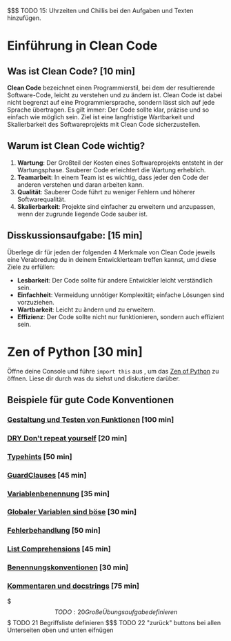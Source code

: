$$$ TODO 15: Uhrzeiten und Chillis bei den Aufgaben und Texten hinzufügen.

# Einführung in Clean Code

## Was ist Clean Code? [10 min]

**Clean Code** bezeichnet einen Programmierstil, bei dem der resultierende Software-Code, leicht zu verstehen und zu
ändern ist.
Clean Code ist dabei nicht begrenzt auf eine Programmiersprache, sondern lässt sich auf jede Sprache übertragen.
Es gilt immer: Der Code sollte klar, präzise und so einfach wie möglich sein.
Ziel ist eine langfristige Wartbarkeit und Skalierbarkeit des Softwareprojekts mit Clean Code sicherzustellen.

## Warum ist Clean Code wichtig?

1. **Wartung**: Der Großteil der Kosten eines Softwareprojekts entsteht in der Wartungsphase. Sauberer Code erleichtert
   die Wartung erheblich.
2. **Teamarbeit**: In einem Team ist es wichtig, dass jeder den Code der anderen verstehen und daran arbeiten kann.
3. **Qualität**: Sauberer Code führt zu weniger Fehlern und höherer Softwarequalität.
4. **Skalierbarkeit**: Projekte sind einfacher zu erweitern und anzupassen, wenn der zugrunde liegende Code sauber ist.

## Disskussionsaufgabe: [15 min]
Überlege dir für jeden der folgenden 4 Merkmale von Clean Code jeweils eine Verabredung du in deinem
Entwicklerteam treffen kannst, umd diese Ziele zu erfüllen:

- **Lesbarkeit**: Der Code sollte für andere Entwickler leicht verständlich sein.
- **Einfachheit**: Vermeidung unnötiger Komplexität; einfache Lösungen sind vorzuziehen.
- **Wartbarkeit**: Leicht zu ändern und zu erweitern.
- **Effizienz**: Der Code sollte nicht nur funktionieren, sondern auch effizient sein.

# Zen of Python [30 min]

Öffne deine Console und führe `import this` aus , um das [Zen of Python](https://gist.github.com/corysimmons/8b94c08421dec18bbaa4)
zu öffnen. Liese dir durch was du siehst und diskutiere darüber.

## Beispiele für gute Code Konventionen 

### [Gestaltung und Testen von Funktionen](Funktionsgestaltung.md) [100 min]

### [DRY Don't repeat yourself](DRY.md) [20 min]

### [Typehints](Typehints.md) [50 min]

### [GuardClauses](GuardClauses.md) [45 min]

### [Variablenbenennung](Variablenbenennung.md) [35 min]

### [Globaler Variablen sind böse](Globale_Parameter.md) [30 min]

### [Fehlerbehandlung](Fehlerbehandlung.md) [50 min]

### [List Comprehensions](ListComprehension.md) [45 min]

### [Benennungskonventionen](Benennungskonventionen.md)  [30 min]

### [Kommentaren und docstrings](Kommentare.md) [75 min]

$$$ TODO: 20 Große Übungsaufgabe definieren
$$$ TODO 21 Begriffsliste definieren
$$$ TODO 22 "zurück" buttons bei allen Unterseiten oben und unten eifnügen
